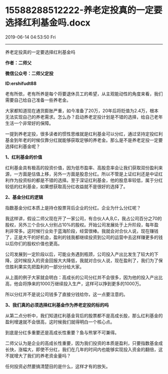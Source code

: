 # 15588288512222-养老定投真的一定要选择红利基金吗.docx

2019-06-14 04:53:50 Fri

----

养老定投真的一定要选择红利基金吗

__作者：二师父__

__微信公众号：二师父定投__

__ID:ershifudt88__

<a id="OLE_LINK1"></a><a id="OLE_LINK2"></a>老有所依，老有所养是每个将要退休员工的希望，从主观能动性的角度来看，我们需要自己给自己准备一些养老金。

大家都知道现在通货膨胀严重，如今准备了20万，20年后将贬值为2\.4万，根本无法实现自己的养老需求。怎么办？启动养老定投计划是不错的选择，给自己老年生活一个非常好的保障。

一提到养老定投，很多读者的惯性思维就是红利基金可以分红，通过坚持定投红利基金到年老的时候仅靠分红就能够获取足够的养老金。那么是不是养老定投一定要选择红利基金呢？

__1、红利基金的价值__

红利基金具有极高的投资价值，因为低市盈率、高股息率会让我们获取双份盈利来源，一方面是估值上移，另外一方面是股息分红。所以不管是上证红利还是中证红利作为投资标的都是不错的选择。至于深证红利基金，他的股息率较低，属于分红较低的红利基金，如果想获取高分红收益就不是很好的选择了。 

__2、基金分红的逻辑__

指数基金分红本质上是持仓股票背后企业的分红。企业为什么分红呢？

我这样讲，假设二师父现在开了一家公司，有合伙人A,B,C，我占公司百分之70的股权，另外三个合伙人分别占10%的股权。开始公司发展处于上升阶段，每年盈利非常多。这时候行业处于蓝海阶段，经营很棒。我就会对合伙人说，现在赚钱了，正是大干的好机会，盈利的钱我都继续投资到公司的运营中去这样赚更多的钱以后你们的股权价值也更高。

公司发展到一定阶段以后，可能业务遇到瓶颈，公司投入产出比发生了较大的下降，这时候投入的资金回报大大降低，我就对合伙人说，现在盈利了，我们为了保住胜利果实先把盈利的一部分分给大家。

从上面的例子大家就会明白：高成长的公司分红并不会很多，因为他的投入产出比高，他会将挣来的1000万继续投入生产，这样可以挣到更多的1000万。

所以分红并不是说公司钱多了直接分钱给你，这一点要注意的。

__3、我们真的必须选择红利基金作为养老定投的标的吗__

从第二点分析中，我们知道红利基金背后的股票都不是高成长股，那么红利基金的盈利增速就不会很高，这时候我们就得明白一个核心点。

到底是分红多重要还是高成长性重要？鱼与熊掌不可兼得。

二师父认为是企业的高成长性重要，因为我们投资的本质是盈利，只要指数基金成长快，涨幅大，即使不分红，我们在几年的时间内也能够实现投入资金的翻倍，这不就增大了我们的养老资金量吗？

任何投资必然要搞清楚目的是什么，这样才有的放矢。

